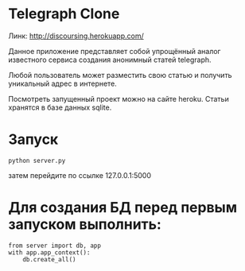 ﻿# Telegraph Clone

Линк: http://discoursing.herokuapp.com/

Данное приложение представляет собой упрощённый аналог известного сервиса создания анонимный статей telegraph.

Любой пользователь может разместить свою статью и получить уникальный адрес в интернете.

Посмотреть запущенный проект можно на сайте heroku. Статьи хранятся в базе данных sqlite. 

# Запуск

	python server.py

затем перейдите по ссылке 127.0.0.1:5000

# Для создания БД перед первым запуском выполнить:

    from server import db, app
    with app.app_context():
        db.create_all()
        
